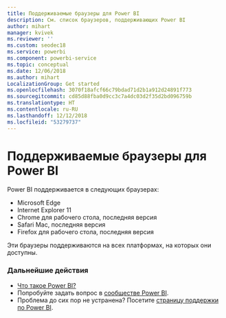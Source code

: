 ```yaml
---
title: Поддерживаемые браузеры для Power BI
description: См. список браузеров, поддерживающих Power BI
author: mihart
manager: kvivek
ms.reviewer: ''
ms.custom: seodec18
ms.service: powerbi
ms.component: powerbi-service
ms.topic: conceptual
ms.date: 12/06/2018
ms.author: mihart
LocalizationGroup: Get started
ms.openlocfilehash: 3070f18afcf66c79bdad71d2b1a912d24891f773
ms.sourcegitcommit: cd85d88fba0d9cc3c7a4dc03d2f35d2bd096759b
ms.translationtype: HT
ms.contentlocale: ru-RU
ms.lasthandoff: 12/12/2018
ms.locfileid: "53279737"
---
```

# <a name="supported-browsers-for-power-bi"></a>Поддерживаемые браузеры для Power BI
Power BI поддерживается в следующих браузерах:

* Microsoft Edge
* Internet Explorer 11
* Chrome для рабочего стола, последняя версия
* Safari Mac, последняя версия
* Firefox для рабочего стола, последняя версия

Эти браузеры поддерживаются на всех платформах, на которых они доступны.

### <a name="next-steps"></a>Дальнейшие действия
* [Что такое Power BI?](../power-bi-overview.md)
* Попробуйте задать вопрос в [сообществе Power BI](http://community.powerbi.com/).
* Проблема до сих пор не устранена? Посетите [страницу поддержки по Power BI](https://powerbi.microsoft.com/support/).

